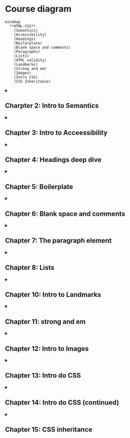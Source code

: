 # Course diagram

```mermaid
mindmap
  **HTML-CSS**
    (Semantics)
    (Accessibility)
    (Headings)
    (Boilerplate)
    (Blank space and comments)
    (Paragraphs)
    (Lists)
    (HTML validity)
    (Landmarks)
    (Strong and em)
    (Images)
    (Intro CSS)
    (CSS Inheritance)
```

<details>
  
  <summary><h2>Charpter 2: Intro to Semantics</h2></summary>

### Intro to Semantics

<p style="text-align: justify">Escrever HTML semântico significa dar significado para os elementos que nós usamos. Isso permite você focar no propósito do elemente ao invés de sua aparência. Semântica foca em fornecer significado e propósito para os elementos que você usa.</p>

<br>

### Intro to Headings

<p style ="text-align: justify">O elemento cabeçalho h1 é usado para representa o tópico de mais alta importância em uma página web. Ao escrever código HTML, é importante focar na semântica ao invés da aparencia. HTML é feito para o conteúdo, enquanto que o CSS é usado para estilizar o conteúdo.</p>

</details>

<details>
  <summary><h2>Chapter 3: Intro to Acceessibility</h2></summary>

  ### Intro to Accessibility

  <p style ="text-align: justify">No contexto do HTML, acessibilidade se refere a fazer seu site usável por todo mundo. Quando você escrever seu código de acessibilidade, seu eu do futuro irá te agradecer. Nós estamos escrevendo websites que nós iremos usar daqui alguns anos. Nossa extensão de habilidades pode muito bem mudar em poucos anos.</p>

<br>

### Headings and Accesibility

<p style ="text-align: justify">Leitor de tela é um software que tem comandos para rapidamente pular entre cabeçalhos ou regiões referenciais específicas. Isso faz com que seja essencial ter cabeçalhos siginificativos. Isso ajuda ususários com tecnologias assistivas facilmente navegar e explorar sua página. Note que isso não é o único benefício de ter cabeçalhos siginicativos. Há muito mais benefícios no que diz respeito a SEO.</p>
  
</details>

<details>
  <summary><h2>Chapter 4: Headings deep dive</h2></summary>

  ### H1 e H2

  <p style ="text-align: justify">O elemento h2 é usado para definir títulos da principais seções de uma página web. O elemente h2 é uma subseção do elemento h1. É importante pensar nos elementos h1 e h2 como um rascunho de um livro. O h1 é o título da página e os elementos h2 são os capítulos. Nós estamos levando um tempo e focando nos pequenos detalhes porque é muito importante usar h1 e h2 baseado na hierarquia no documento ao invés do tamanho da fonte. Utilize somente um h1 por página, pois o h1 é o principal</p>

<br>

### H3, H4, H5 and H6

<p style ="text-align: justify">Nós já aprendemos sobre h1 e h2. Similarmente para como h2 se relaciona com h1: o elemento h3 é uma subseção de h2, h4 é uma subseção de 3, h5 é uma subseção de h4 e h6 é uma subseção de h5. É importante evitar pular níveis de cabeçalhos. Se você tem um h1, o cabeçalho a seguir deverá ser h2. Você não deve pular h2 e ir direto para h3. O mesmo se aplica aos outros cabeçalhos.</p>

<br>

### Headings and SEO

<p style ="text-align: justify">SEO (Search Engine Optimization) é a prática de aprimorar a qualidade de seu website de modo a adquirir mais visitantes advindos dos motores de busca. Cabeçalhos teem uma função importante em SE, pois você está comunicndo para o motor de busca o rascunho da página e o tópico mais importante.</p>
</details>

<details>
  <summary><h2>Chapter 5: Boilerplate</h2></summary>

  ### What is an attribute?

  <p style ="text-align: justify">Todo elemento html pode ter um ou mais pares de <code>chave="valor"</code> que permite você customizar ou configurar o comportamento do elemento. Os pares <code>chave="valor" são chamados de atributos.</code></p>
  
```html
<html lang ="pt-br">

</html>
```

<p style ="text-align: justify">O <code>lang</code> é chamado de chave e o <code>"pt-br"</code> é chamado de valor. As aspas são necessárias para diferenciar atributos de outros e não gerar problemas inesperados. Observe abaixo que o elemento <code>meta</code> possui 2 atributos: <code>name ="viewport" content ="width=device.width, initial-scale=1.0"</code></p>

```html
<meta name ="viewport" content ="width=device-width, initial-scale=1.0">
```

<br>

### The doctype

```html
<!DOCTYPE html>
```

<p>Especifica a versão do html que o navegador irá renderizar. Nesse caos, HTML 5</p>

<br>

### The html element

<p style ="text-align: justify">O elemento html é o elemento raiz de toda página html. A partir dele, todos os outros elementos são criados. Esse elemento possui dois elementos filho, <code>head</code> e <code>body</code>.</p>

<br>

### The head element

<p style ="text-align: justify">O elemento <code>head</code> contém informação e dados que serão processados pelo navegador e motores de busca. O conteúdo dentro dessa tag não é exibido na página, mas pode afetar o comportamento visual dela.</p>

<br>

### The body element

<p style ="text-align: justify">O elemento <code>body</code> contém todo o conteúdo da página. É aqui onde você escreve os cabeçalhos, parágrafos, adiciona imagens, vídeos e tudo o mais.</p>

<br>

### Meta charset

```html
<meta charset ="UTF-8"
```

<p style ="text-align: justify">A chave <code>charset</code> é a abreviação de <i>character set</i>(conjunto de caracteres). Ela refere a como exibir os diversos tipos de caracteres na tela pelo computador. O valor <code>UTF-8</code> possui suporte para muitos dos caracteres do mundo inteiro.</p>

<br>

### Meta viewport

```html
<meta name ="viewport" content ="width=device-width, initial-scale=1.0">
```

<p style ="text-align: justify">O viewport precisa ser utilizado por um website para que em uma tela móvel a exibição seja adequada ao tamanho da tela. Ele pede para o navegador representar a largura da página de acordo com o dispositivo atual.</p>

<br>

### The title element

```html
<title>MDN Web Docs</title>
```

<p style ="text-align: justify">O elemento <code>title</code> mostra o título de uma página web barra de abas de um navegador.</p>
  
</details>

<details>
  <summary><h2>Chapter 6: Blank space and comments</h2></summary>

  ### HTML Comments

```html
<!-- Comentário de linha única-->

<!-- Comenário
de múltiplas linhas -->
```

  <p style ="text-align: justify">Um comentário é um pedaço de texto escrito por um desenvolvedor para descrever o que está acontecendo no código, prover esclarecimento, uma nota para ele mesmo ou outras notas.</p>
  
  <br>

  ### Blank space and newlines

  <p style ="text-align: justify">Espaços em branco são tratados diferentemente no HTML do que você pode experar. Olhe abaixo:</p>

```html
<h1>Hello           world</h1>
```
**Resposta:**

<code>Hello world</code>

<p style ="text-align: justify">Você tem mais do que um espaço em branco, ele será renderizado como um espaço em branco pelo navegador. Este comportamento dá a você flexibilidade sobre como escrever seu código, especialmente conforme sua página vai ficando mais complexa..</p>

<br>

### New Lines

<p style ="text-align: justify">Caracteres de nova linha são representados por um único caractere de espaço em branco.</p>

```
<h1>Hello

World</h1>
```

**Resultado:**

<code>Hello World</code>

<br>

### What if a want a new line to render?

<p style ="text-align: justify">Em alguns caso, você quer um caractere de nova linha para renderizar na página. Nesse caso, você usa o elemento de quebra de linha <code>br</code>. Esse elemento produz uma nova linha e não possui tag de fechamento.</p>

<p style ="text-align: justify">O elemento <code>br</code> não é tão utilizado como você pode espear. Seu uso deveria ser limitado a lugares onde uma nova linha dentro da mesma sentência ou contexto. Você não deveria usar-ló para separar parágrafos. Também, o elemento <code>br</code> nunca deveria ser usado para criar separação entre elementos: 1. ele quebre a página em termos de acessibilidade e 2. você não pode facilmente modificar a separação entre dois elementos.</p>

<p style ="text-align: justify">O exemplo mais comum de uso é para representar endereços. Outro exemplo típico está em literatura (poemas), onde você precisa que um pedaço do texto vá em outra linha.</p>
  
</details>

<details>
  <summary><h2>Chapter 7: The paragraph element</h2></summary>


```html
<p>The xPhone is the best phone on the market.</p>
```

### The paragraph element

<p style ="text-align: justify">O elemento <code>p</code>é usado para representar um parágrafo de texto de uma página web. Alguns leitores de tela anunciam o elemento <code>p</code> como um parágrafo. Isso permite ao usuário escutar algumas poucas palavras do parágrafo e pular para o seguinte. Quando você escreve o texto dentro do parágrafo, você fala ao navegador o significado do elemento. Isso é chamado de HTML semântico.</p>

<br>

### Paragraphs and line breaks

<p style ="text-align: justify">O elemento <code>br</code> não deveria ser usado para separar parágrafos ou dois elementos. De fato, ele deveria ser usado somente para criar uma nova linha dentro da mesma sentência ou contexto.</p>

<br>

### Contents of a paragraph

<p style ="text-align: justify">Um elemento parágrafo irá conter majoritariamente texto. Por agora, é importante saber que você não pode aninhar um parágrafo dentro do outro.</p>
  
</details>

<details>
  <summary><h2>Chapter 8: Lists</h2></summary>

### The ol and ul elements

```html
<ol>

    <li>Heat the pasta.</li>

    <li>Pour the sauce on the cooked pasta.</li>

</ol>
```

### The ol (ordered list) element

<p style ="text-align: justify">O elemento <code>ol</code> (ordered list) representa uma lista de items onde os items foram intencionalmente ordenados. O elemento <code>li</code> representa o um item da lista. Então, o <code>ol</code> define que a lista é ordenada. Então, cada elemento <code>li</code> dentro representa um item dessa lista ordenada.</p>

<br>

```html
<ul>

    <li>Heat the pasta.</li>

    <li>Pour the sauce on the cooked pasta.</li>

</ul>
```


### The ul (unordered list) element

<p style="text-align: justify">Similar ao elmento <code>ol</code> nós temos agora o elemento <code>ul</code>. O elemento <code>ul</code> representa listas de items onde a ordem de items não importa.</p>

<br>

```html
<ol>

  <li>Introduction</li>

  <li>Hypothesis</li>

  <li>Theories</li>

    <ul>

      <li>Behavior theory</li>

      <li>Relational theory</li>

    </ul>
  
  <li>Conclusion</li>

</ol>
```

### Element nesting

<p style ="text-align: justify">É possíve também com listas, aninhar uma dentro da outra, criando listas dentro de listas. Vale tanto para listas ordenadas dentro de lista não ordenadas ou vice-versa, listas ordenads dentro de listas ordenadas e listas não ordenadas dentro de listas não ordenadas</p>

  
</details>

<details>
 <summary><h2>Chapter 10: Intro to Landmarks</h2></summary>
 
### Intro to Landmarks

<p style ="text-align: justify">Elementos referenciais teem o objetivo de dividir a página em várias áreas reconhecíveis. Um usuário pode usar leitores de tela para navegar com facilidade e motores de buscam podem melhor entender o conteúdo do seu website</p>

<br>

### The Main Element

<p style ="text-align: justify">O elemento <code>main</code> é utilizado para representar o conteúdo principal da página.</p>

<br>

### The header element

<p style ="text-align: justify">O elemento <code>header</code> representa o conteúdo usado para introduzir a página. Ele geralmente contém o cabeçalho, uma logo e elementos de navegação.</p>

<br>

### The footer element

 <p style ="text-align:justify">O elemento <code>footer</code> representa o rodapé da página. Ele contém os dados comumente utilizados no final da página, tais como: links, documentos relacionados, direitos de propriedade intelectual, informações de contato e endereço.</p>

 
</details>

<details>
  <summary><h2>Chapter 11: strong and em</h2></summary>

 ### The strong and b elements

 <p style ="text-align: justify">O elemento <code>strong</code> é utilizado para represenar conteúdo que forte relevância, seriedade ou urgência.</p>

<br>

### The b element

 <p style ="text-align: justify">O elemento <code>b</code> é utilizado para chamar a atenção de uma porção de texto relevante, sem tem muita importância além disso.</p>

<br>

### The em and i elements

 <p style ="text-align: justify">O elemento <code>em</code> é utilizado para dar ênfase em termos de tonalidade ao conteúdo.</p>

<br>

 <p style ="text-align: justify">O elemento <code>i</code> é utilizado para denotar outros termos de idioma diferentes, títulos de obras artísticas ou termos técnicos.</p>

  
</details>

<details>
  <summary><h2>Chapter 12: Intro to Images</h2></summary>

```html
<img src = "" width ="" height ="" alt ="">
```
 
  ### The img element

  <p style ="text-align: justify">O elemento <code>img</code> é responsável por exibir imagens na página.</p>

  <br>

  ### The src attribute

  <p style ="text-align: justify">O atributo src é usado para definir o local da página.</p>

  ### The width and height attributes

  <p style ="text-align: justify">O atributo width define a largura da imagem e height a altura da página e é sempre necessário utilizar-los para explicitar o tamanho da imagem para o navegador e remover comportamentos preditivos dos navegadores em alocar o espaço certo para imagem na página.</p>

  <br>

  ### Alternative text

  <p style ="text-align: justify">O atributo alt é usado para especificar um texto alternativo no lugar da imagem caso ele não possa ser exibida. Com isso, ele sempre é necessário. Ele é usado também em leitores de tela, como forma de narrar a imagem para uma pessoa cega.</p>


 #### Decorative images

 <p style ="text-align: justify">Um imagem decorativa é usada somente com o único propósito estético na página. Para tais imagens, o atributo alt precisa estar assim: <code>alt =""</code>.</p>

 <br>

 #### Informative images

 <p style ="text-align: justify">Imagens informativas são imagens que adicionam valor para a página e possuem relacão com o conteúdo. Para tais imagens o atributo alt precisa estar assim: <code>alt ="textoDescritivoImagem"</code>. Evite utilizar descrições genéricas, pois pode confundir pessoas que estejam utilizando leitores de tela.</p>
  
</details>

<details>
  <summary><h2>Chapter 13: Intro do CSS</h2></summary>

 ### Intro to CSS

 <p style ="text-align: justify">CSS significa _Cascading Style Sheets_. O CSS é utilizado para estilizar uma página escrita em HTML. Ou seja, CSS vai de mão dada com HTML na construção de uma página minimamente decente e funcional.</p>

<br>

 ### Adding stylesheet

```html
<link rel="stylesheet" href="index.css">
```

<p>Sintaxe para conexão entre um arquivo CSS e uma página HTML. Aplique dentro da tag <code>head</code></p>

<br>

### CSS sintax

```css
h1 {
    color: red;
}
```

<p style ="text-align: justify">O elemento <code>h1</code> no contexto CSS é chamado de seletor. Um seletor CSS é usado para encontrar os elementos em uma página web que irá receber um conjunto de estilos.</p>

<p style ="text-align: justify">A sintexe do CSS é composta de duas partes: o seletor e par propriedade/valor. No contexto do código de cima. <code>color:</code> é proprieade e <code>red</code> é o valor.</p>

<br>

### O seletor simples

<p style ="text-align: justify">Há várias maneiras de selecionar as tags de uma página e uma delas é pelo uso do seletor simples. Com isso, toda vez que a tag <code>h1</code> for escrita, o seletor captura seu uso e aplica o efeito de cor green.</p>

<br>

```css
/* This is a CSS comment */
h1 {
    color: red;
}
```

### CSS comments

<p style ="text-align: justify">Os comentários permitem acrescentar lembretes ou guias das funções que arquivo CSS possui e como isso afeta o conteúdo exibido no navegador.</p>
  
</details>

<details>
  <summary><h2>Chapter 14: Intro do CSS (continued)</h2></summary>

  
</details>

<details>
  <summary><h2>Chapter 15: CSS inheritance</h2></summary>

  
</details>
